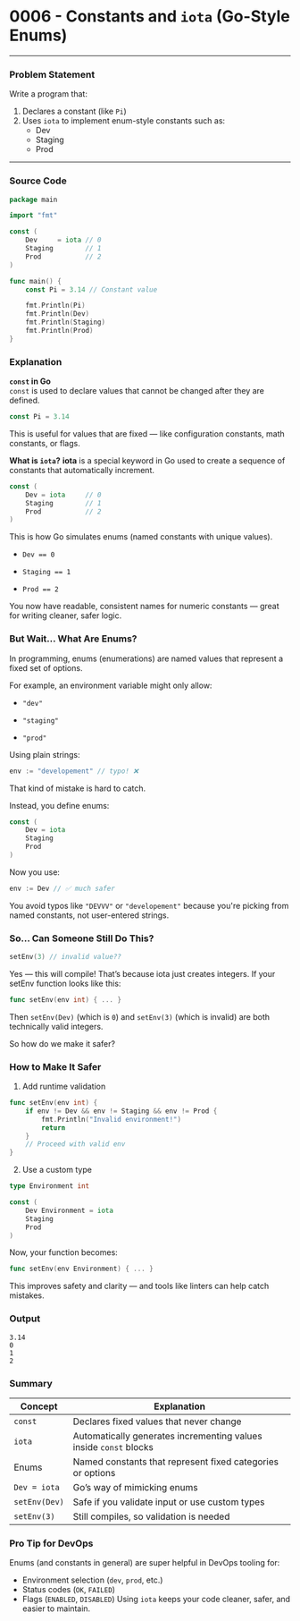 # 0006 - Constants and `iota` (Go-Style Enums)

---

### Problem Statement

Write a program that:

1. Declares a constant (like `Pi`)
2. Uses `iota` to implement enum-style constants such as:
   - Dev
   - Staging
   - Prod

---

### Source Code

```go
package main

import "fmt"

const (
	Dev     = iota // 0
	Staging        // 1
	Prod           // 2
)

func main() {
	const Pi = 3.14 // Constant value

	fmt.Println(Pi)
	fmt.Println(Dev)
	fmt.Println(Staging)
	fmt.Println(Prod)
}
```
### Explanation
**`const` in Go**  
`const` is used to declare values that cannot be changed after they are defined.
```go 
const Pi = 3.14
```
This is useful for values that are fixed — like configuration constants, math constants, or flags.

**What is `iota`?**
**iota** is a special keyword in Go used to create a sequence of constants that automatically increment.

```go
const (
	Dev = iota     // 0
	Staging        // 1
	Prod           // 2
)
```

This is how Go simulates enums (named constants with unique values).

- `Dev == 0`

- `Staging == 1`

- `Prod == 2`

You now have readable, consistent names for numeric constants — great for writing cleaner, safer logic.

### But Wait... What Are Enums?

In programming, enums (enumerations) are named values that represent a fixed set of options.

For example, an environment variable might only allow:

- `"dev"`

- `"staging"`

- `"prod"`

Using plain strings:

```go
env := "developement" // typo! ❌
```

That kind of mistake is hard to catch.

Instead, you define enums:

```go
const (
	Dev = iota
	Staging
	Prod
)
```

Now you use:
```go
env := Dev // ✅ much safer
```
You avoid typos like `"DEVVV"` or `"developement"` because you're picking from named constants, not user-entered strings.

### So... Can Someone Still Do This?
```go
setEnv(3) // invalid value??
```
Yes — this will compile! That’s because iota just creates integers.
If your setEnv function looks like this:
```go
func setEnv(env int) { ... }
```
Then `setEnv(Dev)` (which is `0`) and `setEnv(3)` (which is invalid) are both technically valid integers.

So how do we make it safer?


### How to Make It Safer
1. Add runtime validation
```go
func setEnv(env int) {
    if env != Dev && env != Staging && env != Prod {
        fmt.Println("Invalid environment!")
        return
    }
    // Proceed with valid env
}
```

2. Use a custom type
```go
type Environment int

const (
    Dev Environment = iota
    Staging
    Prod
)
```
Now, your function becomes:
```go
func setEnv(env Environment) { ... }
```
This improves safety and clarity — and tools like linters can help catch mistakes.


### Output
```text
3.14
0
1
2
```

### Summary
| Concept       | Explanation                                                       |
| ------------- | ----------------------------------------------------------------- |
| `const`       | Declares fixed values that never change                           |
| `iota`        | Automatically generates incrementing values inside `const` blocks |
| Enums         | Named constants that represent fixed categories or options        |
| `Dev = iota`  | Go’s way of mimicking enums                                       |
| `setEnv(Dev)` | Safe if you validate input or use custom types                    |
| `setEnv(3)`   | Still compiles, so validation is needed                           |


### Pro Tip for DevOps

Enums (and constants in general) are super helpful in DevOps tooling for:

- Environment selection (`dev`, `prod`, etc.)
- Status codes (`OK`, `FAILED`)
- Flags (`ENABLED`, `DISABLED`)
Using `iota` keeps your code cleaner, safer, and easier to maintain.

